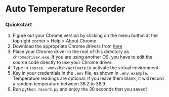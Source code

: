 # Auto Temperature Recorder

### Quickstart

1. Figure out your Chrome version by clicking on the menu button at the top right corner > Help > About Chrome.
2. Download the appropriate Chrome drivers from [here](https://sites.google.com/a/chromium.org/chromedriver/downloads)
3. Place your Chrome driver in the root of this directory as `chromedriver.exe`. If you are using another OS, you have to edit the source code directly to use your Chrome driver.
4. Type in `source .venv/bin/activate` to activate the virtual environment.
5. Key in your credentials in the `.env` file, as shown in `.env.example`. Temperature readings are optional. If you leave them blank, it will record a random temperature between 36.2 to 36.9.
6. Run `python record.py` and enjoy the 30 seconds that you saved!
